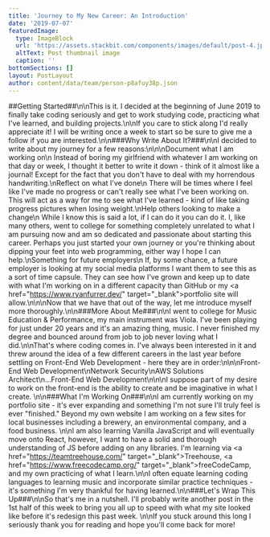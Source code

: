 ```yaml
---
title: 'Journey to My New Career: An Introduction'
date: '2019-07-07'
featuredImage:
  type: ImageBlock
  url: 'https://assets.stackbit.com/components/images/default/post-4.jpeg'
  altText: Post thumbnail image
  caption: ''
bottomSections: []
layout: PostLayout
author: content/data/team/person-p8afuy38p.json
---
```

\##Getting Started##\n\nThis is it. I decided at the beginning of June 2019 to finally take coding seriously and get to work studying code, practicing what I've learned, and building projects.\n\nIf you care to stick along I'd really appreciate it! I will be writing once a week to start so be sure to give me a follow if you are interested.\n\n###Why Write About It?###\n\nI decided to write about my journey for a few reasons:\n\n\nDocument what I am working on\n    Instead of boring my girlfriend with whatever I am working on that day or week, I thought it better to write it down - think of it almost like a journal! Except for the fact that you don't have to deal with my horrendous handwriting.\nReflect on what I've done\n    There will be times where I feel like I've made no progress or can't really see what I've been working on. This will act as a way for me to see what I've learned - kind of like taking progress pictures when losing weight.\nHelp others looking to make a change\n    While I know this is said a lot, if I can do it you can do it. I, like many others, went to college for something completely unrelated to what I am pursuing now and am so dedicated and passionate about starting this career. Perhaps you just started your own journey or you're thinking about dipping your feet into web programming, either way I hope I can help.\nSomething for future employers\n    If, by some chance, a future employer is looking at my social media platforms I want them to see this as a sort of time capsule. They can see how I've grown and keep up to date with what I'm working on in a different capacity than GitHub or my \<a href="https://www.ryanfurrer.dev/" target="\_blank">portfolio site will allow.\n\n\nNow that we have that out of the way, let me introduce myself more thoroughly.\n\n###More About Me###\n\nI went to college for Music Education & Performance, my main instrument was Viola. I've been playing for just under 20 years and it's an amazing thing, music. I never finished my degree and bounced around from job to job never loving what I did.\n\nThat's where coding comes in. I've always been interested in it and threw around the idea of a few different careers in the last year before settling on Front-End Web Development - here they are in order:\n\n\nFront-End Web Development\nNetwork Security\nAWS Solutions Architect\n...Front-End Web Development\n\n\nI suppose part of my desire to work on the front-end is the ability to create and be imaginative in what I create. \n\n###What I'm Working On###\n\nI am currently working on my portfolio site - it's ever expanding and something I'm not sure I'll truly feel is ever "finished." Beyond my own website I am working on a few sites for local businesses including a brewery, an environmental company, and a food business. \n\nI am also learning Vanilla JavaScript and will eventually move onto React, however, I want to have a solid and thorough understanding of JS before adding on any libraries. I'm learning via \<a href="https://teamtreehouse.com/" target="\_blank">Treehouse, \<a href="https://www.freecodecamp.org/" target="\_blank">freeCodeCamp, and my own practicing of what I learn.\n\nI often equate learning coding languages to learning music and incorporate similar practice techniques - it's something I'm very thankful for having learned.\n\n###Let's Wrap This Up###\n\nSo that's me in a nutshell. I'll probably write another post in the 1st half of this week to bring you all up to speed with what my site looked like before it's redesign this past week. \n\nIf you stuck around this long I seriously thank you for reading and hope you'll come back for more!
